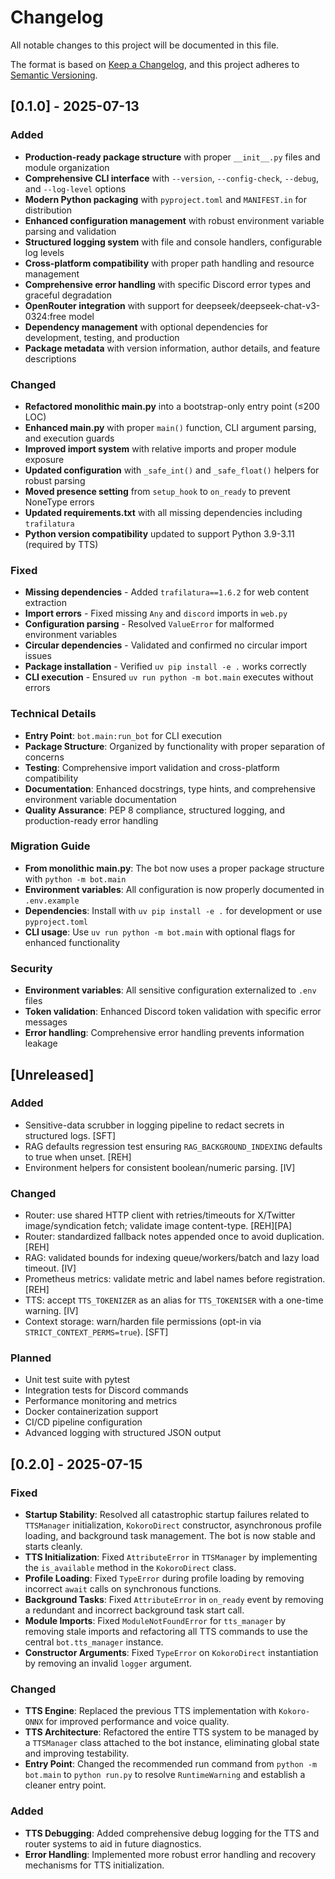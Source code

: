 # Changelog

All notable changes to this project will be documented in this file.

The format is based on [Keep a Changelog](https://keepachangelog.com/en/1.0.0/),
and this project adheres to [Semantic Versioning](https://semver.org/spec/v2.0.0.html).

## [0.1.0] - 2025-07-13

### Added
- **Production-ready package structure** with proper `__init__.py` files and module organization
- **Comprehensive CLI interface** with `--version`, `--config-check`, `--debug`, and `--log-level` options
- **Modern Python packaging** with `pyproject.toml` and `MANIFEST.in` for distribution
- **Enhanced configuration management** with robust environment variable parsing and validation
- **Structured logging system** with file and console handlers, configurable log levels
- **Cross-platform compatibility** with proper path handling and resource management
- **Comprehensive error handling** with specific Discord error types and graceful degradation
- **OpenRouter integration** with support for deepseek/deepseek-chat-v3-0324:free model
- **Dependency management** with optional dependencies for development, testing, and production
- **Package metadata** with version information, author details, and feature descriptions

### Changed
- **Refactored monolithic main.py** into a bootstrap-only entry point (≤200 LOC)
- **Enhanced main.py** with proper `main()` function, CLI argument parsing, and execution guards
- **Improved import system** with relative imports and proper module exposure
- **Updated configuration** with `_safe_int()` and `_safe_float()` helpers for robust parsing
- **Moved presence setting** from `setup_hook` to `on_ready` to prevent NoneType errors
- **Updated requirements.txt** with all missing dependencies including `trafilatura`
- **Python version compatibility** updated to support Python 3.9-3.11 (required by TTS)

### Fixed
- **Missing dependencies** - Added `trafilatura==1.6.2` for web content extraction
- **Import errors** - Fixed missing `Any` and `discord` imports in `web.py`
- **Configuration parsing** - Resolved `ValueError` for malformed environment variables
- **Circular dependencies** - Validated and confirmed no circular import issues
- **Package installation** - Verified `uv pip install -e .` works correctly
- **CLI execution** - Ensured `uv run python -m bot.main` executes without errors

### Technical Details
- **Entry Point**: `bot.main:run_bot` for CLI execution
- **Package Structure**: Organized by functionality with proper separation of concerns
- **Testing**: Comprehensive import validation and cross-platform compatibility
- **Documentation**: Enhanced docstrings, type hints, and comprehensive environment variable documentation
- **Quality Assurance**: PEP 8 compliance, structured logging, and production-ready error handling

### Migration Guide
- **From monolithic main.py**: The bot now uses a proper package structure with `python -m bot.main`
- **Environment variables**: All configuration is now properly documented in `.env.example`
- **Dependencies**: Install with `uv pip install -e .` for development or use `pyproject.toml`
- **CLI usage**: Use `uv run python -m bot.main` with optional flags for enhanced functionality

### Security
- **Environment variables**: All sensitive configuration externalized to `.env` files
- **Token validation**: Enhanced Discord token validation with specific error messages
- **Error handling**: Comprehensive error handling prevents information leakage

## [Unreleased]

### Added
- Sensitive-data scrubber in logging pipeline to redact secrets in structured logs. [SFT]
- RAG defaults regression test ensuring `RAG_BACKGROUND_INDEXING` defaults to true when unset. [REH]
- Environment helpers for consistent boolean/numeric parsing. [IV]

### Changed
- Router: use shared HTTP client with retries/timeouts for X/Twitter image/syndication fetch; validate image content-type. [REH][PA]
- Router: standardized fallback notes appended once to avoid duplication. [REH]
- RAG: validated bounds for indexing queue/workers/batch and lazy load timeout. [IV]
- Prometheus metrics: validate metric and label names before registration. [REH]
- TTS: accept `TTS_TOKENIZER` as an alias for `TTS_TOKENISER` with a one-time warning. [IV]
- Context storage: warn/harden file permissions (opt-in via `STRICT_CONTEXT_PERMS=true`). [SFT]

### Planned
- Unit test suite with pytest
- Integration tests for Discord commands
- Performance monitoring and metrics
- Docker containerization support
- CI/CD pipeline configuration
- Advanced logging with structured JSON output

## [0.2.0] - 2025-07-15

### Fixed
- **Startup Stability**: Resolved all catastrophic startup failures related to `TTSManager` initialization, `KokoroDirect` constructor, asynchronous profile loading, and background task management. The bot is now stable and starts cleanly.
- **TTS Initialization**: Fixed `AttributeError` in `TTSManager` by implementing the `is_available` method in the `KokoroDirect` class.
- **Profile Loading**: Fixed `TypeError` during profile loading by removing incorrect `await` calls on synchronous functions.
- **Background Tasks**: Fixed `AttributeError` in `on_ready` event by removing a redundant and incorrect background task start call.
- **Module Imports**: Fixed `ModuleNotFoundError` for `tts_manager` by removing stale imports and refactoring all TTS commands to use the central `bot.tts_manager` instance.
- **Constructor Arguments**: Fixed `TypeError` on `KokoroDirect` instantiation by removing an invalid `logger` argument.

### Changed
- **TTS Engine**: Replaced the previous TTS implementation with `Kokoro-ONNX` for improved performance and voice quality.
- **TTS Architecture**: Refactored the entire TTS system to be managed by a `TTSManager` class attached to the bot instance, eliminating global state and improving testability.
- **Entry Point**: Changed the recommended run command from `python -m bot.main` to `python run.py` to resolve `RuntimeWarning` and establish a cleaner entry point.

### Added
- **TTS Debugging**: Added comprehensive debug logging for the TTS and router systems to aid in future diagnostics.
- **Error Handling**: Implemented more robust error handling and recovery mechanisms for TTS initialization.
